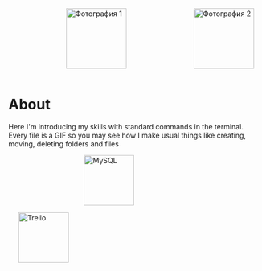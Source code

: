 <style>
   .thumb img  {
    padding: 15px; /* Расстояние от картинки до рамки */
    margin-left: 100px;
   }
  </style>

<p class="thumb">
   <img src="https://www.vectorlogo.zone/logos/mysql/mysql-icon.svg" alt="Фотография 1" width="120" height="120">
   <img src="https://www.vectorlogo.zone/logos/trello/trello-icon.svg" alt="Фотография 2" width="120" height="120">
  </p>


# About 
Here I'm introducing my skills with standard commands in the terminal. Every file is a GIF so you may see how I make usual things like creating, moving, deleting folders and files


<img align="center" alt="MySQL" title="MySQL" width="100px" style="padding-left:150px;" src="https://www.vectorlogo.zone/logos/mysql/mysql-icon.svg" /> 


<a href="https://github.com/nikolaiqa"><img align="center" alt="Trello" title="Trello" width="100px" style="padding-left:20px;" src="https://www.vectorlogo.zone/logos/trello/trello-icon.svg"></a>